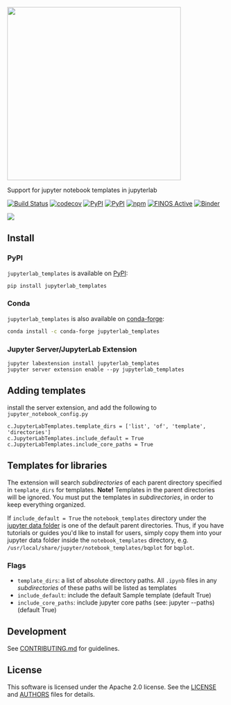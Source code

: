 <img src="https://github.com/finos/jupyterlab_templates/raw/main/docs/logo.png" width=400></img>

Support for jupyter notebook templates in jupyterlab

[![Build Status](https://github.com/finos/jupyterlab_templates/workflows/Build%20Status/badge.svg?branch=main)](https://github.com/finos/jupyterlab_templates/actions?query=workflow%3A%22Build+Status%22)
[![codecov](https://codecov.io/gh/finos/jupyterlab_templates/branch/main/graph/badge.svg)](https://codecov.io/gh/finos/jupyterlab_templates)
[![PyPI](https://img.shields.io/pypi/l/jupyterlab_templates.svg)](https://pypi.python.org/pypi/jupyterlab_templates)
[![PyPI](https://img.shields.io/pypi/v/jupyterlab_templates.svg)](https://pypi.python.org/pypi/jupyterlab_templates)
[![npm](https://img.shields.io/npm/v/jupyterlab_templates.svg)](https://www.npmjs.com/package/jupyterlab_templates)
[![FINOS Active](https://cdn.jsdelivr.net/gh/finos/contrib-toolbox@master/images/badge-active.svg)](https://community.finos.org/docs/governance/software-projects/stages/active/)
[![Binder](https://mybinder.org/badge_logo.svg)](https://mybinder.org/v2/gh/finos/jupyterlab_templates/main?urlpath=lab)

![](https://raw.githubusercontent.com/finos/jupyterlab_templates/main/docs/example1.gif)


## Install

### PyPI
`jupyterlab_templates` is available on [PyPI](https://pypi.org/project/jupyterlab-templates/):

```bash
pip install jupyterlab_templates
```

### Conda
`jupyterlab_templates` is also available on [conda-forge](https://github.com/conda-forge/jupyterlab_templates-feedstock):

```bash
conda install -c conda-forge jupyterlab_templates
```

### Jupyter Server/JupyterLab Extension
```
jupyter labextension install jupyterlab_templates
jupyter server extension enable --py jupyterlab_templates
```

## Adding templates
install the server extension, and add the following to `jupyter_notebook_config.py`

```python3
c.JupyterLabTemplates.template_dirs = ['list', 'of', 'template', 'directories']
c.JupyterLabTemplates.include_default = True
c.JupyterLabTemplates.include_core_paths = True
```

## Templates for libraries
The extension will search *subdirectories* of each parent directory specified in `template_dirs` for templates.
**Note!** Templates in the parent directories will be ignored. You must put the templates in *subdirectories*, in order to keep everything organized.  

If `include_default = True` the `notebook_templates` directory under the [jupyter data folder](https://jupyter.readthedocs.io/en/latest/use/jupyter-directories.html) is one of the default parent directories. Thus, if you have tutorials or guides you'd like to install for users, simply copy them into your jupyter data folder inside the `notebook_templates` directory, e.g. `/usr/local/share/jupyter/notebook_templates/bqplot` for `bqplot`.


### Flags
- `template_dirs`: a list of absolute directory paths. All `.ipynb` files in any *subdirectories* of these paths will be listed as templates
- `include_default`: include the default Sample template (default True)
- `include_core_paths`: include jupyter core paths (see: jupyter --paths) (default True)


## Development

See [CONTRIBUTING.md](./CONTRIBUTING.md) for guidelines.


## License

This software is licensed under the Apache 2.0 license. See the
[LICENSE](LICENSE) and [AUTHORS](AUTHORS) files for details.
